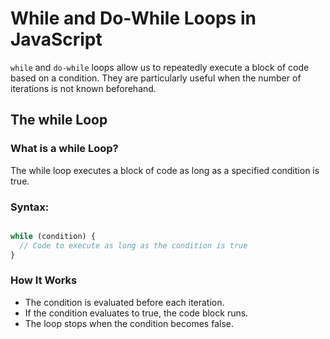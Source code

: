 # While and Do-While Loops in JavaScript

`while` and `do-while` loops allow us to repeatedly execute a block of code based on a condition. They are particularly useful when the number of iterations is not known beforehand.

## The while Loop

### What is a while Loop?

The while loop executes a block of code as long as a specified condition is true.

### Syntax:

```javascript

while (condition) {
  // Code to execute as long as the condition is true
}

```

### How It Works

- The condition is evaluated before each iteration.
- If the condition evaluates to true, the code block runs.
- The loop stops when the condition becomes false.
